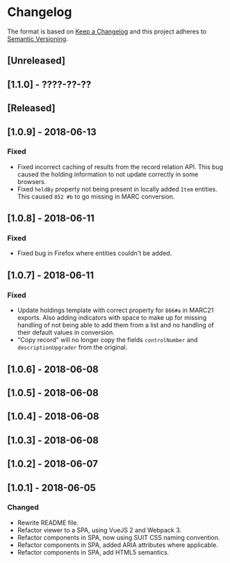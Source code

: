 # Changelog

The format is based on [Keep a Changelog](http://keepachangelog.com/en/1.0.0/)
and this project adheres to [Semantic Versioning](http://semver.org/spec/v2.0.0.html).

## [Unreleased]

## [1.1.0] - ????-??-??

## [Released]

## [1.0.9] - 2018-06-13

### Fixed
- Fixed incorrect caching of results from the record relation API. This bug caused the holding information to not update correctly in some browsers.
- Fixed `heldBy` property not being present in locally added `Item` entities. This caused `852 #b` to go missing in MARC conversion.

## [1.0.8] - 2018-06-11

### Fixed
- Fixed bug in Firefox where entities couldn't be added.

## [1.0.7] - 2018-06-11
### Fixed
- Update holdings template with correct property for `866#a` in MARC21 exports. Also adding indicators with space to make up for missing handling of not being able to add them from a list and no handling of their default values in conversion.
- "Copy record" will no longer copy the fields `controlNumber` and `descriptionUpgrader` from the original.

## [1.0.6] - 2018-06-08
## [1.0.5] - 2018-06-08
## [1.0.4] - 2018-06-08
## [1.0.3] - 2018-06-08
## [1.0.2] - 2018-06-07
## [1.0.1] - 2018-06-05

### Changed
- Rewrite README file.
- Refactor viewer to a SPA, using VueJS 2 and Webpack 3.
- Refactor components in SPA, now using SUIT CSS naming convention.
- Refactor components in SPA, added ARIA attributes where applicable.
- Refactor components in SPA, add HTML5 semantics.
